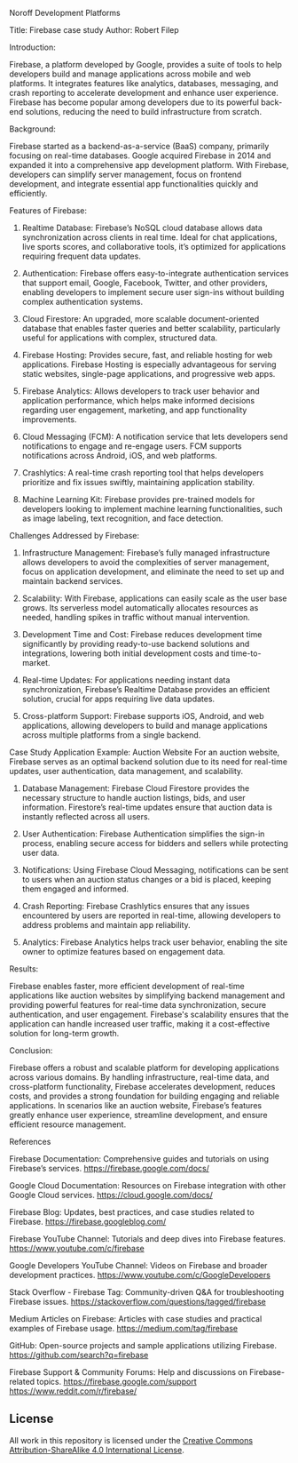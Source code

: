 Noroff Development Platforms

Title: Firebase case study
Author: Robert Filep

Introduction:

Firebase, a platform developed by Google, provides a suite of tools to help developers build and manage applications across mobile and web platforms.
It integrates features like analytics, databases, messaging, and crash reporting to accelerate development and enhance user experience.
Firebase has become popular among developers due to its powerful back-end solutions, reducing the need to build infrastructure from scratch.

Background:

Firebase started as a backend-as-a-service (BaaS) company, primarily focusing on real-time databases.
Google acquired Firebase in 2014 and expanded it into a comprehensive app development platform.
With Firebase, developers can simplify server management, focus on frontend development, and integrate essential app functionalities quickly and efficiently.

Features of Firebase:

1. Realtime Database: Firebase’s NoSQL cloud database allows data synchronization across clients in real time. Ideal for chat applications, live sports scores, and collaborative tools, it’s optimized for applications requiring frequent data updates.

2. Authentication: Firebase offers easy-to-integrate authentication services that support email, Google, Facebook, Twitter, and other providers, enabling developers to implement secure user sign-ins without building complex authentication systems.

3. Cloud Firestore: An upgraded, more scalable document-oriented database that enables faster queries and better scalability, particularly useful for applications with complex, structured data.

4. Firebase Hosting: Provides secure, fast, and reliable hosting for web applications. Firebase Hosting is especially advantageous for serving static websites, single-page applications, and progressive web apps.

5. Firebase Analytics: Allows developers to track user behavior and application performance, which helps make informed decisions regarding user engagement, marketing, and app functionality improvements.

6. Cloud Messaging (FCM): A notification service that lets developers send notifications to engage and re-engage users. FCM supports notifications across Android, iOS, and web platforms.

7. Crashlytics: A real-time crash reporting tool that helps developers prioritize and fix issues swiftly, maintaining application stability.

8. Machine Learning Kit: Firebase provides pre-trained models for developers looking to implement machine learning functionalities, such as image labeling, text recognition, and face detection.

Challenges Addressed by Firebase:

1. Infrastructure Management: Firebase’s fully managed infrastructure allows developers to avoid the complexities of server management, focus on application development, and eliminate the need to set up and maintain backend services.

2. Scalability: With Firebase, applications can easily scale as the user base grows. Its serverless model automatically allocates resources as needed, handling spikes in traffic without manual intervention.

3. Development Time and Cost: Firebase reduces development time significantly by providing ready-to-use backend solutions and integrations, lowering both initial development costs and time-to-market.

4. Real-time Updates: For applications needing instant data synchronization, Firebase’s Realtime Database provides an efficient solution, crucial for apps requiring live data updates.

5. Cross-platform Support: Firebase supports iOS, Android, and web applications, allowing developers to build and manage applications across multiple platforms from a single backend.

Case Study Application Example: Auction Website
For an auction website, Firebase serves as an optimal backend solution due to its need for real-time updates, user authentication, data management, and scalability.

1. Database Management: Firebase Cloud Firestore provides the necessary structure to handle auction listings, bids, and user information. Firestore’s real-time updates ensure that auction data is instantly reflected across all users.

2. User Authentication: Firebase Authentication simplifies the sign-in process, enabling secure access for bidders and sellers while protecting user data.

3. Notifications: Using Firebase Cloud Messaging, notifications can be sent to users when an auction status changes or a bid is placed, keeping them engaged and informed.

4. Crash Reporting: Firebase Crashlytics ensures that any issues encountered by users are reported in real-time, allowing developers to address problems and maintain app reliability.

5. Analytics: Firebase Analytics helps track user behavior, enabling the site owner to optimize features based on engagement data.

Results:

Firebase enables faster, more efficient development of real-time applications like auction websites by simplifying backend management and providing powerful features for real-time data synchronization, secure authentication, and user engagement.
Firebase's scalability ensures that the application can handle increased user traffic, making it a cost-effective solution for long-term growth.

Conclusion:

Firebase offers a robust and scalable platform for developing applications across various domains.
By handling infrastructure, real-time data, and cross-platform functionality, Firebase accelerates development, reduces costs, and provides a strong foundation for building engaging and reliable applications.
In scenarios like an auction website, Firebase’s features greatly enhance user experience, streamline development, and ensure efficient resource management.

References

Firebase Documentation: Comprehensive guides and tutorials on using Firebase’s services. https://firebase.google.com/docs/

Google Cloud Documentation: Resources on Firebase integration with other Google Cloud services. https://cloud.google.com/docs/

Firebase Blog: Updates, best practices, and case studies related to Firebase. https://firebase.googleblog.com/

Firebase YouTube Channel: Tutorials and deep dives into Firebase features. https://www.youtube.com/c/firebase

Google Developers YouTube Channel: Videos on Firebase and broader development practices. https://www.youtube.com/c/GoogleDevelopers

Stack Overflow - Firebase Tag: Community-driven Q&A for troubleshooting Firebase issues. https://stackoverflow.com/questions/tagged/firebase

Medium Articles on Firebase: Articles with case studies and practical examples of Firebase usage. https://medium.com/tag/firebase

GitHub: Open-source projects and sample applications utilizing Firebase. https://github.com/search?q=firebase

Firebase Support & Community Forums: Help and discussions on Firebase-related topics. https://firebase.google.com/support https://www.reddit.com/r/firebase/

## License

All work in this repository is licensed under the [Creative Commons Attribution-ShareAlike 4.0 International License](https://creativecommons.org/licenses/by-sa/4.0/).
